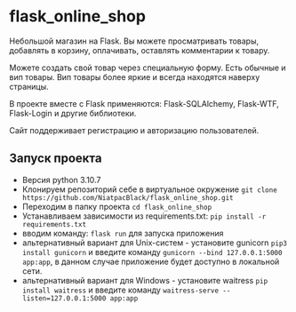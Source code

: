 # flask_online_shop
Небольшой магазин на Flask.
Вы можете просматривать товары, добавлять в корзину, оплачивать, оставлять комментарии к товару.

Можете создать свой товар через специальную форму. Есть обычные и вип товары. Вип товары более яркие и всегда находятся наверху страницы.

В проекте вместе с Flask применяются: Flask-SQLAlchemy, Flask-WTF, Flask-Login и другие библиотеки.

Сайт поддерживает регистрацию и авторизацию пользователей.

## Запуск проекта
* Версия python 3.10.7
* Клонируем репозиторий себе в виртуальное окружение `git clone https://github.com/NiatpacBlack/flask_online_shop.git`
* Переходим в папку проекта `cd flask_online_shop`
* Устанавливаем зависимости из requirements.txt: `pip install -r requirements.txt` 
* вводим команду: `flask run` для запуска приложения
* альтернативный вариант для Unix-систем - установите gunicorn `pip3 install gunicorn` и введите команду `gunicorn --bind 127.0.0.1:5000 app:app`, в данном случае приложение будет доступно в локальной сети.
* aльтернативный вариант для Windows - установите waitress `pip install waitress` и введите команду `waitress-serve --listen=127.0.0.1:5000 app:app`

